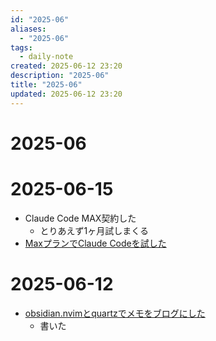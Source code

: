 ```yaml
---
id: "2025-06"
aliases:
  - "2025-06"
tags:
  - daily-note
created: 2025-06-12 23:20
description: "2025-06"
title: "2025-06"
updated: 2025-06-12 23:20
---
```


# 2025-06

# 2025-06-15

- Claude Code MAX契約した
    - とりあえず1ヶ月試しまくる
- [MaxプランでClaude Codeを試した](blog/20250615081321.md)

# 2025-06-12

- [obsidian.nvimとquartzでメモをブログにした](blog/20250409232616.md)
    - 書いた

